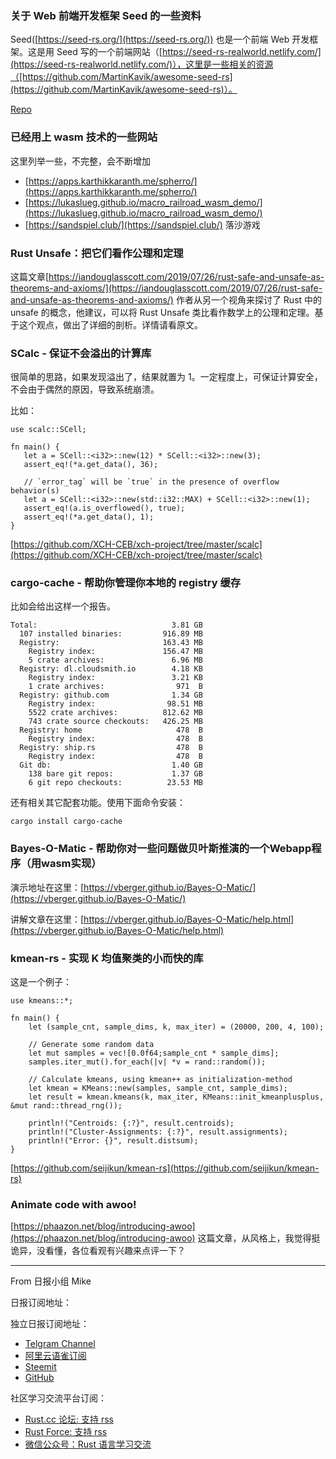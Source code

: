 ### 关于 Web 前端开发框架 Seed 的一些资料

Seed([https://seed-rs.org/](https://seed-rs.org/)) 也是一个前端 Web 开发框架。这是用 Seed 写的一个前端网站（[https://seed-rs-realworld.netlify.com/](https://seed-rs-realworld.netlify.com/)），这里是一些相关的资源（[https://github.com/MartinKavik/awesome-seed-rs](https://github.com/MartinKavik/awesome-seed-rs)）。

[Repo](https://github.com/David-OConnor/seed)

### 已经用上 wasm 技术的一些网站

这里列举一些，不完整，会不断增加

- [https://apps.karthikkaranth.me/spherro/](https://apps.karthikkaranth.me/spherro/)
- [https://lukaslueg.github.io/macro_railroad_wasm_demo/](https://lukaslueg.github.io/macro_railroad_wasm_demo/)
- [https://sandspiel.club/](https://sandspiel.club/) 落沙游戏

### Rust Unsafe：把它们看作公理和定理

这篇文章[https://iandouglasscott.com/2019/07/26/rust-safe-and-unsafe-as-theorems-and-axioms/](https://iandouglasscott.com/2019/07/26/rust-safe-and-unsafe-as-theorems-and-axioms/) 作者从另一个视角来探讨了 Rust 中的 unsafe 的概念，他建议，可以将 Rust Unsafe 类比看作数学上的公理和定理。基于这个观点，做出了详细的剖析。详情请看原文。

### SCalc - 保证不会溢出的计算库

很简单的思路，如果发现溢出了，结果就置为 1。一定程度上，可保证计算安全，不会由于偶然的原因，导致系统崩溃。

比如：

```
use scalc::SCell;

fn main() {
   let a = SCell::<i32>::new(12) * SCell::<i32>::new(3);
   assert_eq!(*a.get_data(), 36);

   // `error_tag` will be `true` in the presence of overflow behavior(s)
   let a = SCell::<i32>::new(std::i32::MAX) + SCell::<i32>::new(1);
   assert_eq!(a.is_overflowed(), true);
   assert_eq!(*a.get_data(), 1);
}
```

[https://github.com/XCH-CEB/xch-project/tree/master/scalc](https://github.com/XCH-CEB/xch-project/tree/master/scalc)

### cargo-cache - 帮助你管理你本地的 registry 缓存

比如会给出这样一个报告。

```
Total:                              3.81 GB
  107 installed binaries:         916.89 MB
  Registry:                       163.43 MB
    Registry index:               156.47 MB
    5 crate archives:               6.96 MB
  Registry: dl.cloudsmith.io        4.18 KB
    Registry index:                 3.21 KB
    1 crate archives:                971  B
  Registry: github.com              1.34 GB
    Registry index:                98.51 MB
    5522 crate archives:          812.62 MB
    743 crate source checkouts:   426.25 MB
  Registry: home                     478  B
    Registry index:                  478  B
  Registry: ship.rs                  478  B
    Registry index:                  478  B
  Git db:                           1.40 GB
    138 bare git repos:             1.37 GB
    6 git repo checkouts:          23.53 MB
```

还有相关其它配套功能。使用下面命令安装：

```
cargo install cargo-cache
```

### Bayes-O-Matic - 帮助你对一些问题做贝叶斯推演的一个Webapp程序（用wasm实现）

演示地址在这里：[https://vberger.github.io/Bayes-O-Matic/](https://vberger.github.io/Bayes-O-Matic/)

讲解文章在这里：[https://vberger.github.io/Bayes-O-Matic/help.html](https://vberger.github.io/Bayes-O-Matic/help.html)

### kmean-rs - 实现 K 均值聚类的小而快的库

这是一个例子：

```
use kmeans::*;

fn main() {
    let (sample_cnt, sample_dims, k, max_iter) = (20000, 200, 4, 100);

    // Generate some random data
    let mut samples = vec![0.0f64;sample_cnt * sample_dims];
    samples.iter_mut().for_each(|v| *v = rand::random());

    // Calculate kmeans, using kmean++ as initialization-method
    let kmean = KMeans::new(samples, sample_cnt, sample_dims);
    let result = kmean.kmeans(k, max_iter, KMeans::init_kmeanplusplus, &mut rand::thread_rng());

    println!("Centroids: {:?}", result.centroids);
    println!("Cluster-Assignments: {:?}", result.assignments);
    println!("Error: {}", result.distsum);
}
```

[https://github.com/seijikun/kmean-rs](https://github.com/seijikun/kmean-rs)


### Animate code with awoo!

[https://phaazon.net/blog/introducing-awoo](https://phaazon.net/blog/introducing-awoo) 这篇文章，从风格上，我觉得挺诡异，没看懂，各位看观有兴趣来点评一下？

---

From 日报小组 Mike

日报订阅地址：

独立日报订阅地址：

- [Telgram Channel](https://t.me/rust_daily_news)
- [阿里云语雀订阅](https://www.yuque.com/chaosbot/rustnews)
- [Steemit](https://steemit.com/@blackanger)
- [GitHub](https://github.com/RustStudy/rust_daily_news)

社区学习交流平台订阅：

- [Rust.cc 论坛: 支持 rss](https://rust.cc)
- [Rust Force: 支持 rss](https://rustforce.net/)
- [微信公众号：Rust 语言学习交流](https://rust.cc/article?id=ed7c9379-d681-47cb-9532-0db97d883f62)


